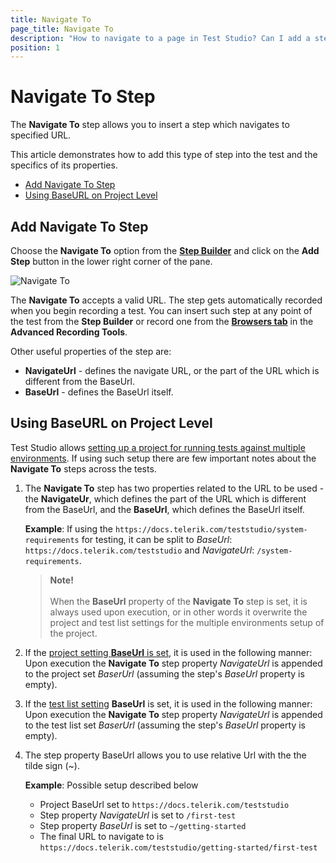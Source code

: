 ```yaml
---
title: Navigate To
page_title: Navigate To
description: "How to navigate to a page in Test Studio? Can I add a step to navigate to a page in the middle of the test in Test Studio"
position: 1
---
```


# Navigate To Step 

The __Navigate To__ step allows you to insert a step which navigates to specified URL.

This article demonstrates how to add this type of step into the test and the specifics of its properties.

- [Add Navigate To Step](#add-navigate-to-step)
- [Using BaseURL on Project Level](#using-baseurl-on-project-level)

## Add Navigate To Step

Choose the __Navigate To__ option from the <a href="/features/custom-steps/overview" target="_blank">__Step Builder__</a> and click on the __Add Step__ button in the lower right corner of the pane.

![Navigate To](/img/features/custom-steps/navigate-to/fig1.png)

The __Navigate To__ accepts a valid URL. The step gets automatically recorded when you begin recording a test. You can insert such step at any point of the test from the __Step Builder__ or record one from the <a href="/features/recorder/advanced-recording-tools/browser-control" target="_blank">__Browsers tab__</a> in the __Advanced Recording Tools__.

Other useful properties of the step are:

* __NavigateUrl__ - defines the navigate URL, or the part of the URL which is different from the BaseUrl.
* __BaseUrl__ -  defines the BaseUrl itself.

## Using BaseURL on Project Level

Test Studio allows <a href="/knowledge-base/test-execution-kb/base-url" target="_blank">setting up a project for running tests against multiple environments</a>. If using such setup there are few important notes about the __Navigate To__ steps across the tests.

1. The __Navigate To__ step has two properties related to the URL to be used - the __NavigateUr__, which defines the part of the URL which is different from the BaseUrl,  and the __BaseUrl__, which defines the BaseUrl itself.

    __Example__: If using the `https://docs.telerik.com/teststudio/system-requirements` for testing, it can be split to _BaseUrl_: `https://docs.telerik.com/teststudio` and _NavigateUrl_: `/system-requirements`.

    > __Note!__
    ><br>
    ><br>
    >  When the __BaseUrl__ property of the __Navigate To__ step is set, it is always used upon execution, or in other words it overwrite the project and test list settings for the multiple environments setup of the project.

2. If the <a href="/features/project-settings/recording-options" target="_blank">project setting __BaseUrl__ is set</a>, it is used in the following manner: Upon execution the __Navigate To__ step property _NavigateUrl_ is appended to the project set _BaserUrl_ (assuming the step's _BaseUrl_ property is empty).

3. If the <a href="/features/test-lists/test-list-settings#web-tab" target="_blank">test list setting</a> __BaseUrl__ is set, it is used in the following manner: Upon execution the __Navigate To__ step property _NavigateUrl_ is appended to the test list set _BaserUrl_ (assuming the step's _BaseUrl_ property is empty).

4. The step property BaseUrl allows you to use relative Url with the the tilde sign (~).

    __Example__: Possible setup described below

    * Project BaseUrl set to `https://docs.telerik.com/teststudio`
    * Step property _NavigateUrl_ is set to `/first-test`
    * Step property _BaseUrl_ is set to `~/getting-started`
    * The final URL to navigate to is `https://docs.telerik.com/teststudio/getting-started/first-test`
